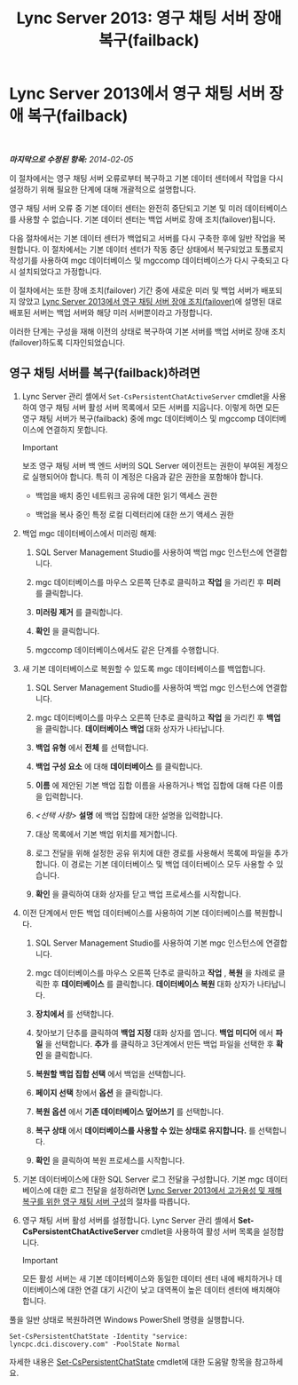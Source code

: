 ﻿---
title: 'Lync Server 2013: 영구 채팅 서버 장애 복구(failback)'
TOCTitle: 영구 채팅 서버 장애 복구(failback)
ms:assetid: 67b91de4-6ddc-43e6-9812-5e1aa84a7980
ms:mtpsurl: https://technet.microsoft.com/ko-kr/library/JJ204970(v=OCS.15)
ms:contentKeyID: 49303885
ms.date: 08/24/2015
mtps_version: v=OCS.15
ms.translationtype: HT
---

# Lync Server 2013에서 영구 채팅 서버 장애 복구(failback)

 

_**마지막으로 수정된 항목:** 2014-02-05_

이 절차에서는 영구 채팅 서버 오류로부터 복구하고 기본 데이터 센터에서 작업을 다시 설정하기 위해 필요한 단계에 대해 개괄적으로 설명합니다.

영구 채팅 서버 오류 중 기본 데이터 센터는 완전히 중단되고 기본 및 미러 데이터베이스를 사용할 수 없습니다. 기본 데이터 센터는 백업 서버로 장애 조치(failover)됩니다.

다음 절차에서는 기본 데이터 센터가 백업되고 서버를 다시 구축한 후에 일반 작업을 복원합니다. 이 절차에서는 기본 데이터 센터가 작동 중단 상태에서 복구되었고 토폴로지 작성기를 사용하여 mgc 데이터베이스 및 mgccomp 데이터베이스가 다시 구축되고 다시 설치되었다고 가정합니다.

이 절차에서는 또한 장애 조치(failover) 기간 중에 새로운 미러 및 백업 서버가 배포되지 않았고 [Lync Server 2013에서 영구 채팅 서버 장애 조치(failover)](lync-server-2013-failing-over-persistent-chat-server.md)에 설명된 대로 배포된 서버는 백업 서버와 해당 미러 서버뿐이라고 가정합니다.

이러한 단계는 구성을 재해 이전의 상태로 복구하여 기본 서버를 백업 서버로 장애 조치(failover)하도록 디자인되었습니다.

## 영구 채팅 서버를 복구(failback)하려면

1.  Lync Server 관리 셸에서 `Set-CsPersistentChatActiveServer` cmdlet을 사용하여 영구 채팅 서버 활성 서버 목록에서 모든 서버를 지웁니다. 이렇게 하면 모든 영구 채팅 서버가 복구(failback) 중에 mgc 데이터베이스 및 mgccomp 데이터베이스에 연결하지 못합니다.
    

    > [!IMPORTANT]
    > 보조 영구 채팅 서버 백 엔드 서버의 SQL Server 에이전트는 권한이 부여된 계정으로 실행되어야 합니다. 특히 이 계정은 다음과 같은 권한을 포함해야 합니다. 
    > <UL>
    > <LI>
    > <P>백업을 배치 중인 네트워크 공유에 대한 읽기 액세스 권한</P>
    > <LI>
    > <P>백업을 복사 중인 특정 로컬 디렉터리에 대한 쓰기 액세스 권한</P></LI></UL>



2.  백업 mgc 데이터베이스에서 미러링 해제:
    
    1.  SQL Server Management Studio를 사용하여 백업 mgc 인스턴스에 연결합니다.
    
    2.  mgc 데이터베이스를 마우스 오른쪽 단추로 클릭하고 **작업** 을 가리킨 후 **미러** 를 클릭합니다.
    
    3.  **미러링 제거** 를 클릭합니다.
    
    4.  **확인** 을 클릭합니다.
    
    5.  mgccomp 데이터베이스에서도 같은 단계를 수행합니다.

3.  새 기본 데이터베이스로 복원할 수 있도록 mgc 데이터베이스를 백업합니다.
    
    1.  SQL Server Management Studio를 사용하여 백업 mgc 인스턴스에 연결합니다.
    
    2.  mgc 데이터베이스를 마우스 오른쪽 단추로 클릭하고 **작업** 을 가리킨 후 **백업** 을 클릭합니다. **데이터베이스 백업** 대화 상자가 나타납니다.
    
    3.  **백업 유형** 에서 **전체** 를 선택합니다.
    
    4.  **백업 구성 요소** 에 대해 **데이터베이스** 를 클릭합니다.
    
    5.  **이름** 에 제안된 기본 백업 집합 이름을 사용하거나 백업 집합에 대해 다른 이름을 입력합니다.
    
    6.  *\<선택 사항\>* **설명** 에 백업 집합에 대한 설명을 입력합니다.
    
    7.  대상 목록에서 기본 백업 위치를 제거합니다.
    
    8.  로그 전달을 위해 설정한 공유 위치에 대한 경로를 사용해서 목록에 파일을 추가합니다. 이 경로는 기본 데이터베이스 및 백업 데이터베이스 모두 사용할 수 있습니다.
    
    9.  **확인** 을 클릭하여 대화 상자를 닫고 백업 프로세스를 시작합니다.

4.  이전 단계에서 만든 백업 데이터베이스를 사용하여 기본 데이터베이스를 복원합니다.
    
    1.  SQL Server Management Studio를 사용하여 기본 mgc 인스턴스에 연결합니다.
    
    2.  mgc 데이터베이스를 마우스 오른쪽 단추로 클릭하고 **작업** , **복원** 을 차례로 클릭한 후 **데이터베이스** 를 클릭합니다. **데이터베이스 복원** 대화 상자가 나타납니다.
    
    3.  **장치에서** 를 선택합니다.
    
    4.  찾아보기 단추를 클릭하여 **백업 지정** 대화 상자를 엽니다. **백업 미디어** 에서 **파일** 을 선택합니다. **추가** 를 클릭하고 3단계에서 만든 백업 파일을 선택한 후 **확인** 을 클릭합니다.
    
    5.  **복원할 백업 집합 선택** 에서 백업을 선택합니다.
    
    6.  **페이지 선택** 창에서 **옵션** 을 클릭합니다.
    
    7.  **복원 옵션** 에서 **기존 데이터베이스 덮어쓰기** 를 선택합니다.
    
    8.  **복구 상태** 에서 **데이터베이스를 사용할 수 있는 상태로 유지합니다.** 를 선택합니다.
    
    9.  **확인** 을 클릭하여 복원 프로세스를 시작합니다.

5.  기본 데이터베이스에 대한 SQL Server 로그 전달을 구성합니다. 기본 mgc 데이터베이스에 대한 로그 전달을 설정하려면 [Lync Server 2013에서 고가용성 및 재해 복구를 위한 영구 채팅 서버 구성](lync-server-2013-configuring-persistent-chat-server-for-high-availability-and-disaster-recovery.md)의 절차를 따릅니다.

6.  영구 채팅 서버 활성 서버를 설정합니다. Lync Server 관리 셸에서 **Set-CsPersistentChatActiveServer** cmdlet을 사용하여 활성 서버 목록을 설정합니다.
    

    > [!IMPORTANT]
    > 모든 활성 서버는 새 기본 데이터베이스와 동일한 데이터 센터 내에 배치하거나 데이터베이스에 대한 연결 대기 시간이 낮고 대역폭이 높은 데이터 센터에 배치해야 합니다.



풀을 일반 상태로 복원하려면 Windows PowerShell 명령을 실행합니다.

    Set-CsPersistentChatState -Identity "service: lyncpc.dci.discovery.com" -PoolState Normal

자세한 내용은 [Set-CsPersistentChatState](https://docs.microsoft.com/en-us/powershell/module/skype/Set-CsPersistentChatState) cmdlet에 대한 도움말 항목을 참고하세요.


